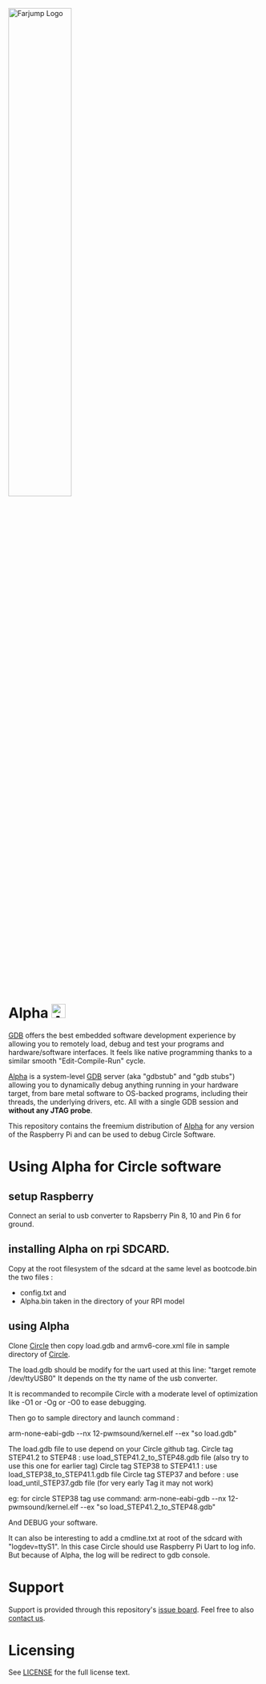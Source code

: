 <a href="https://farjump.io/" target="_blank"><img alt="Farjump Logo" src="https://cdn.rawgit.com/farjump/raspberry-pi/master/doc/img/logo-farjump.svg" width="50%" /></a>

Alpha <img alt="Alpha Logo" src="https://cdn.rawgit.com/farjump/raspberry-pi/master/doc/img/logo-alpha.svg" width="28" style="display: inline-block" />
======================

[GDB] offers the best embedded software development experience by
allowing you to remotely load, debug and test your programs and
hardware/software interfaces. It feels like native programming thanks
to a similar smooth "Edit-Compile-Run" cycle.

[Alpha] is a system-level [GDB] server (aka "gdbstub" and "gdb stubs")
allowing you to dynamically debug anything running in your hardware
target, from bare metal software to OS-backed programs, including
their threads, the underlying drivers, etc. All with a single GDB
session and **without any JTAG probe**.

This repository contains the freemium distribution of [Alpha] for any
version of the Raspberry Pi and can be used to debug Circle Software.


# Using Alpha for Circle software


## setup Raspberry

Connect an serial to usb converter to Rapsberry Pin 8, 10 and Pin 6 for ground.

## installing Alpha on rpi SDCARD.

Copy at the root filesystem of the sdcard at the same level as bootcode.bin the two files :
* config.txt and
* Alpha.bin taken in the directory of your RPI model

## using Alpha

Clone [Circle] then copy load.gdb and armv6-core.xml file in sample directory of [Circle].

The load.gdb should be modify for the uart used at this line: "target remote /dev/ttyUSB0"
It depends on the tty name of the usb converter.

It is recommanded to recompile Circle with a moderate level of optimization like -O1 or -Og or -O0 to ease debugging.

Then go to sample directory and launch command :

arm-none-eabi-gdb --nx 12-pwmsound/kernel.elf  --ex "so load.gdb"

The load.gdb file to use depend on your Circle github tag.
Circle tag STEP41.2 to STEP48 : use load_STEP41.2_to_STEP48.gdb file (also try to use this one for earlier tag)
Circle tag STEP38 to STEP41.1 : use load_STEP38_to_STEP41.1.gdb file
Circle tag STEP37 and before  : use load_until_STEP37.gdb file (for very early Tag it may not work)

eg: for circle STEP38 tag use command: 
arm-none-eabi-gdb --nx 12-pwmsound/kernel.elf  --ex "so load_STEP41.2_to_STEP48.gdb" 

And DEBUG your software.

It can also be interesting to add a cmdline.txt at root of the sdcard with "logdev=ttyS1".
In this case Circle should use Raspberry Pi Uart to log info.
But because of Alpha, the log will be redirect to gdb console.

# Support

Support is provided through this repository's [issue board](https://github.com/farjump/Alpha_Raspberry_Pi_Circle/issues).
Feel free to also [contact us][contact-us].


# Licensing

See [LICENSE](LICENSE) for the full license text.


[Alpha]: https://farjump.io
[GDB]: https://sourceware.org/gdb/current/onlinedocs/gdb/Summary.html
[newlib]: https://sourceware.org/newlib/
[write]: https://sourceware.org/gdb/current/onlinedocs/gdb/Assignment.html
[read]: https://sourceware.org/gdb/onlinedocs/gdb/Memory.html
[time-to-blink-a-led]: https://www.youtube.com/watch?v=niSBhjHa22I
[contact-us]: https://farjump.io/contact-us
[img-gdb-fileio]: https://cdn.rawgit.com/farjump/raspberry-pi/master/doc/img/gdb-fileio.svg
[img-rpi-embedded-dev]: https://cdn.rawgit.com/farjump/raspberry-pi/master/doc/img/rpi-embedded-dev.svg
[arm-toolchain]: https://developer.arm.com/open-source/gnu-toolchain/gnu-rm
[Circle]: https://github.com/rsta2/circle
